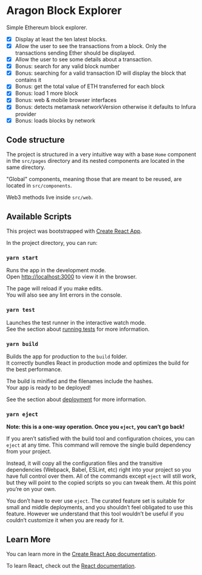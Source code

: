 # Aragon Block Explorer

Simple Ethereum block explorer.

- [x] Display at least the ten latest blocks.
- [x] Allow the user to see the transactions from a block. Only the transactions sending Ether should be displayed.
- [x] Allow the user to see some details about a transaction.
- [x] Bonus: search for any valid block number
- [x] Bonus: searching for a valid transaction ID will display the block that contains it
- [x] Bonus: get the total value of ETH transferred for each block
- [x] Bonus: load 1 more block
- [x] Bonus: web & mobile browser interfaces
- [x] Bonus: detects metamask networkVersion otherwise it defaults to Infura provider
- [x] Bonus: loads blocks by network

## Code structure

The project is structured in a very intuitive way with a base `Home` component in the `src/pages` directory and its nested components are located in the same directory.

"Global" components, meaning those that are meant to be reused, are located in `src/components`.

Web3 methods live inside `src/web`.

## Available Scripts

This project was bootstrapped with [Create React App](https://github.com/facebook/create-react-app).

In the project directory, you can run:

### `yarn start`

Runs the app in the development mode.<br />
Open [http://localhost:3000](http://localhost:3000) to view it in the browser.

The page will reload if you make edits.<br />
You will also see any lint errors in the console.

### `yarn test`

Launches the test runner in the interactive watch mode.<br />
See the section about [running tests](https://facebook.github.io/create-react-app/docs/running-tests) for more information.

### `yarn build`

Builds the app for production to the `build` folder.<br />
It correctly bundles React in production mode and optimizes the build for the best performance.

The build is minified and the filenames include the hashes.<br />
Your app is ready to be deployed!

See the section about [deployment](https://facebook.github.io/create-react-app/docs/deployment) for more information.

### `yarn eject`

**Note: this is a one-way operation. Once you `eject`, you can’t go back!**

If you aren’t satisfied with the build tool and configuration choices, you can `eject` at any time. This command will remove the single build dependency from your project.

Instead, it will copy all the configuration files and the transitive dependencies (Webpack, Babel, ESLint, etc) right into your project so you have full control over them. All of the commands except `eject` will still work, but they will point to the copied scripts so you can tweak them. At this point you’re on your own.

You don’t have to ever use `eject`. The curated feature set is suitable for small and middle deployments, and you shouldn’t feel obligated to use this feature. However we understand that this tool wouldn’t be useful if you couldn’t customize it when you are ready for it.

## Learn More

You can learn more in the [Create React App documentation](https://facebook.github.io/create-react-app/docs/getting-started).

To learn React, check out the [React documentation](https://reactjs.org/).
